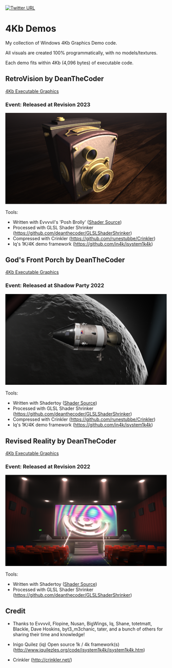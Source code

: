[![Twitter URL](https://img.shields.io/twitter/url/https/twitter.com/deanthecoder.svg?style=social&label=Follow%20%40deanthecoder)](https://twitter.com/deanthecoder)

# 4Kb Demos
My collection of Windows 4Kb Graphics Demo code.

All visuals are created 100% programmatically, with no models/textures.

Each demo fits within 4Kb (4,096 bytes) of executable code.

## **RetroVision** by DeanTheCoder

[4Kb Executable Graphics](https://demozoo.org/graphics/322475/)

### Event: Released at Revision 2023

![RetroVision](Revision4Kb_2023/RetroVision.png?raw=true "RetroVision")

Tools:
  - Written with Evvvvil's 'Posh Brolly' ([Shader Source](https://www.poshbrolly.net/shader/TC3fXW3gPIO0rDotMKtg))
  - Processed with GLSL Shader Shrinker (https://github.com/deanthecoder/GLSLShaderShrinker)
  - Compressed with Crinkler (https://github.com/runestubbe/Crinkler)
  - Iq's 1K/4K demo framework (https://github.com/in4k/isystem1k4k)

## **God's Front Porch** by DeanTheCoder

[4Kb Executable Graphics](https://demozoo.org/graphics/309075/)

### Event: Released at Shadow Party 2022

![Gods Front Porch](ShadowParty4Kb_20220610/GodsFrontPorch_Final.png?raw=true "Gods Front Porch")

Tools:
  - Written with Shadertoy ([Shader Source](https://www.shadertoy.com/view/Nt2fzc))
  - Processed with GLSL Shader Shrinker (https://github.com/deanthecoder/GLSLShaderShrinker)
  - Compressed with Crinkler (https://github.com/runestubbe/Crinkler)
  - Iq's 1K/4K demo framework (https://github.com/in4k/isystem1k4k)

## **Revised Reality** by DeanTheCoder

[4Kb Executable Graphics](https://demozoo.org/graphics/307496/)

### Event: Released at Revision 2022

![Revised Reality](Revision4Kb_20220415/RevisedReality.png?raw=true "Revised Reality")

Tools:
  - Written with Shadertoy ([Shader Source](https://www.shadertoy.com/view/NlScRy))
  - Processed with GLSL Shader Shrinker (https://github.com/deanthecoder/GLSLShaderShrinker)

## Credit

* Thanks to Evvvvil, Flopine, Nusan, BigWings, Iq, Shane,
totetmatt, Blackle, Dave Hoskins, byt3_m3chanic, tater,
and a bunch of others for sharing their time and knowledge!

* Inigo Quilez (iq) Open source 1k / 4k framework(s) (http://www.iquilezles.org/code/isystem1k4k/isystem1k4k.htm)

* Crinkler (http://crinkler.net/)